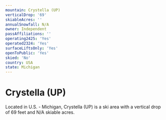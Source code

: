 ```yaml
---
mountain: Crystella (UP)
verticalDrop: '69'
skiableAcres: ''
annualSnowfall: N/A
owner: Independent
passAffiliations: ''
operating2425: 'Yes'
operated2324: 'Yes'
surfaceLiftsOnly: 'Yes'
openToPublic: 'Yes'
skied: 'No'
country: USA
state: Michigan
---
```


# Crystella (UP)

Located in U.S. - Michigan, Crystella (UP) is a ski area with a vertical drop of 69 feet and N/A skiable acres.
